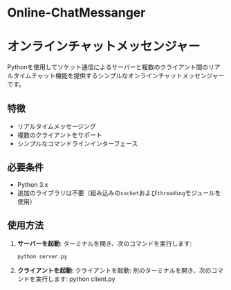 # Online-ChatMessanger
# オンラインチャットメッセンジャー

Pythonを使用してソケット通信によるサーバーと複数のクライアント間のリアルタイムチャット機能を提供するシンプルなオンラインチャットメッセンジャーです。

## 特徴

- リアルタイムメッセージング
- 複数のクライアントをサポート
- シンプルなコマンドラインインターフェース

## 必要条件

- Python 3.x
- 追加のライブラリは不要（組み込みの`socket`および`threading`モジュールを使用）

## 使用方法

1. **サーバーを起動**:
   ターミナルを開き、次のコマンドを実行します:
   ```bash
   python server.py
   
1. **クライアントを起動**:
   クライアントを起動: 別のターミナルを開き、次のコマンドを実行します:
   python client.py
